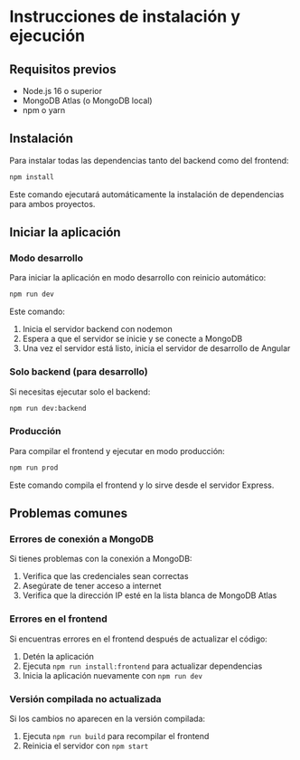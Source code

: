 # Instrucciones de instalación y ejecución

## Requisitos previos
- Node.js 16 o superior
- MongoDB Atlas (o MongoDB local)
- npm o yarn

## Instalación

Para instalar todas las dependencias tanto del backend como del frontend:

```bash
npm install
```

Este comando ejecutará automáticamente la instalación de dependencias para ambos proyectos.

## Iniciar la aplicación

### Modo desarrollo 

Para iniciar la aplicación en modo desarrollo con reinicio automático:

```bash
npm run dev
```

Este comando:
1. Inicia el servidor backend con nodemon
2. Espera a que el servidor se inicie y se conecte a MongoDB
3. Una vez el servidor está listo, inicia el servidor de desarrollo de Angular

### Solo backend (para desarrollo)

Si necesitas ejecutar solo el backend:

```bash
npm run dev:backend
```

### Producción

Para compilar el frontend y ejecutar en modo producción:

```bash
npm run prod
```

Este comando compila el frontend y lo sirve desde el servidor Express.

## Problemas comunes

### Errores de conexión a MongoDB

Si tienes problemas con la conexión a MongoDB:
1. Verifica que las credenciales sean correctas
2. Asegúrate de tener acceso a internet 
3. Verifica que la dirección IP esté en la lista blanca de MongoDB Atlas

### Errores en el frontend

Si encuentras errores en el frontend después de actualizar el código:
1. Detén la aplicación
2. Ejecuta `npm run install:frontend` para actualizar dependencias
3. Inicia la aplicación nuevamente con `npm run dev`

### Versión compilada no actualizada

Si los cambios no aparecen en la versión compilada:
1. Ejecuta `npm run build` para recompilar el frontend
2. Reinicia el servidor con `npm start`